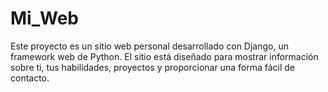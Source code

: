 # Mi_Web
Este proyecto es un sitio web personal desarrollado con Django, un framework web de Python. El sitio está diseñado para mostrar información sobre ti, tus habilidades, proyectos y proporcionar una forma fácil de contacto. 
